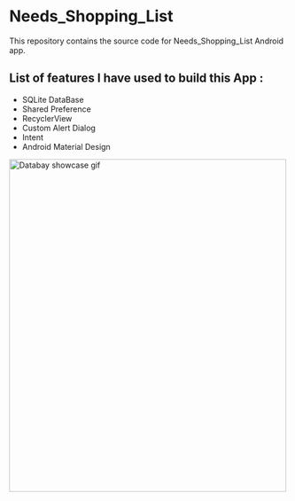 # **Needs_Shopping_List**

This repository contains the source code for Needs_Shopping_List Android app.

## List of features I have used to build this App : 

* SQLite DataBase
* Shared Preference
* RecyclerView
* Custom Alert Dialog
* Intent
* Android Material Design


<img src="https://github.com/imad-elbouhati/imad-imad_public/blob/master/ShoppingList.gif" alt="Databay showcase gif" title="Databay showcase gif" height="600" width="500"/>


